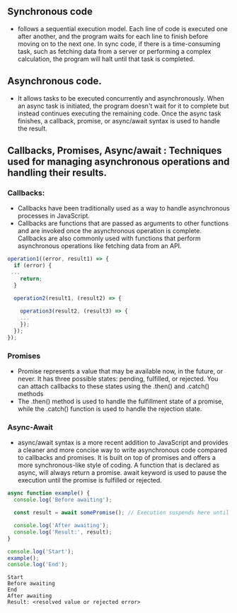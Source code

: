 
## Synchronous code
- follows a sequential execution model. Each line of code is executed one after another, and the program waits for each line to finish before moving on to the next one. In sync code, if there is a time-consuming task, such as fetching data from a server or performing a complex calculation, the program will halt until that task is completed.


## Asynchronous code. 
- It allows tasks to be executed concurrently and asynchronously. When an async task is initiated, the program doesn't wait for it to complete but instead continues executing the remaining code. Once the async task finishes, a callback, promise, or async/await syntax is used to handle the result.


## Callbacks, Promises, Async/await : Techniques used for managing asynchronous operations and handling their results. 


### Callbacks: 
- Callbacks have been traditionally used as a way to handle asynchronous processes in JavaScript.
- Callbacks are functions that are passed as arguments to other functions and are invoked once the asynchronous operation is complete. Callbacks are also commonly used with functions that perform asynchronous operations like fetching data from an API.

``` js
operation1((error, result1) => {
  if (error) {
 ...
    return;
  }

  operation2(result1, (result2) => {
   
    operation3(result2, (result3) => {
	...
    });
  });
});

```

### Promises
- Promise represents a value that may be available now, in the future, or never. It has three possible states: pending, fulfilled, or rejected. You can attach callbacks to these states using the .then() and .catch() methods
- The .then() method is used to handle the fulfillment state of a promise, while the .catch() function is used to handle the rejection state.



### Async-Await
- async/await syntax is a more recent addition to JavaScript and provides a cleaner and more concise way to write asynchronous code compared to callbacks and promises. It is built on top of promises and offers a more synchronous-like style of coding. A function that is declared as async, will always return a promise.
await keyword is used to pause the execution until the promise is fulfilled or rejected.

``` js
async function example() {
  console.log('Before awaiting');

  const result = await somePromise(); // Execution suspends here until the promise settles

  console.log('After awaiting');
  console.log('Result:', result);
}

console.log('Start');
example();
console.log('End');
```

```
Start
Before awaiting
End
After awaiting
Result: <resolved value or rejected error>
```
